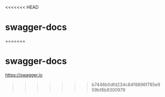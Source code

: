 <<<<<<< HEAD
# swagger-docs
=======
# swagger-docs
https://swagger.io
>>>>>>> b7448b0dfd234c84f8896f785e959bf8b9300979
